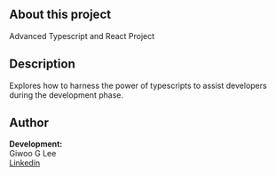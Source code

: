## About this project
Advanced Typescript and React Project

## Description
Explores how to harness the power of typescripts to assist developers during the development phase.

## Author
__Development:__  
Giwoo G Lee  
[Linkedin](https://linkedin.com/in/leegiwoo)  
